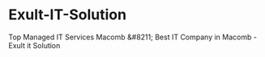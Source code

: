# Exult-IT-Solution
Top Managed IT Services Macomb &amp;#8211; Best IT Company in Macomb -Exult it Solution

